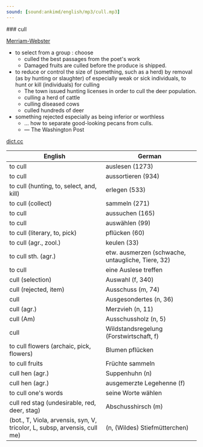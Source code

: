 ```yaml
---
sound: [sound:ankimd/english/mp3/cull.mp3]
---
```


\### cull

[Merriam-Webster](https://www.merriam-webster.com/dictionary/cull)

- to select from a group : choose
    - culled the best passages from the poet's work
    - Damaged fruits are culled before the produce is shipped.
- to reduce or control the size of (something, such as a herd) by removal (as by hunting or slaughter) of especially weak or sick individuals, to hunt or kill (individuals) for culling
    - The town issued hunting licenses in order to cull the deer population.
    - culling a herd of cattle
    - culling diseased cows
    - culled hundreds of deer
- something rejected especially as being inferior or worthless
    - … how to separate good-looking pecans from culls.
    - — The Washington Post

[dict.cc](https://www.dict.cc/cull)

| English        | German       |
| -------------- | ------------ |
| to cull | auslesen (1273) |
| to cull | aussortieren (934) |
| to cull (hunting, to, select, and, kill) | erlegen (533) |
| to cull (collect) | sammeln (271) |
| to cull | aussuchen (165) |
| to cull | auswählen (99) |
| to cull (literary, to, pick) | pflücken (60) |
| to cull (agr., zool.) | keulen (33) |
| to cull sth. (agr.) | etw. ausmerzen (schwache, untaugliche, Tiere, 32) |
| to cull | eine Auslese treffen |
| cull (selection) | Auswahl (f, 340) |
| cull (rejected, item) | Ausschuss (m, 74) |
| cull | Ausgesondertes (n, 36) |
| cull (agr.) | Merzvieh (n, 11) |
| cull (Am) | Ausschussholz (n, 5) |
| cull | Wildstandsregelung (Forstwirtschaft, f) |
| to cull flowers (archaic, pick, flowers) | Blumen pflücken |
| to cull fruits | Früchte sammeln |
| cull hen (agr.) | Suppenhuhn (n) |
| cull hen (agr.) | ausgemerzte Legehenne (f) |
| to cull one's words | seine Worte wählen |
| cull red stag (undesirable, red, deer, stag) | Abschusshirsch (m) |
|  (bot., T, Viola, arvensis, syn, V, tricolor, L, subsp, arvensis, cull me) |  (n, (Wildes) Stiefmütterchen) |
